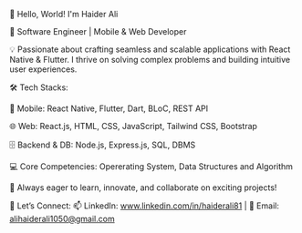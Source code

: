 👋 Hello, World! I'm Haider Ali

🚀 Software Engineer | Mobile & Web Developer 

💡 Passionate about crafting seamless and scalable applications with React Native & Flutter. I thrive on solving complex problems and building intuitive user experiences.

🛠 Tech Stacks: 

📱 Mobile: React Native, Flutter, Dart, BLoC, REST API 

🌐 Web: React.js, HTML, CSS, JavaScript, Tailwind CSS, Bootstrap

🗄 Backend & DB: Node.js, Express.js, SQL, DBMS

💻 Core Competencies: Opererating System, Data Structures and Algorithm 

📌 Always eager to learn, innovate, and collaborate on exciting projects! 

🔗 Let’s Connect:
📫 LinkedIn: www.linkedin.com/in/haiderali81 | 📧 Email: alihaiderali1050@gmail.com
<!---
Haiderr-Ali/Haiderr-Ali is a ✨ special ✨ repository because its `README.md` (this file) appears on your GitHub profile.
You can click the Preview link to take a look at your changes.
--->
